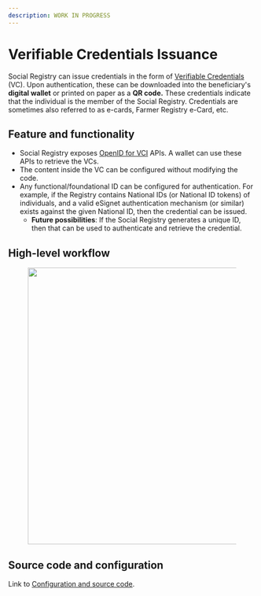 ```yaml
---
description: WORK IN PROGRESS
---
```


# Verifiable Credentials Issuance

Social Registry can issue credentials in the form of [Verifiable Credentials](https://www.w3.org/TR/vc-data-model/) (VC).  Upon authentication, these can be downloaded into the beneficiary's **digital wallet** or printed on paper as a **QR code.** These credentials indicate that the individual is the member of the Social Registry.  Credentials are sometimes also referred to as e-cards, Farmer Registry e-Card, etc.

## Feature and functionality

* Social Registry exposes [OpenID for VCI](https://openid.net/specs/openid-4-verifiable-credential-issuance-1\_0.html) APIs. A wallet can use these APIs to retrieve the VCs.
* The content inside the VC can be configured without modifying the code.
* Any functional/foundational ID can be configured for authentication. For example, if the Registry contains National IDs (or National ID tokens) of individuals, and a valid eSignet authentication mechanism (or similar) exists against the given National ID, then the credential can be issued.
  * **Future possibilities**: If the Social Registry generates a unique ID, then that can be used to authenticate and retrieve the credential.

## High-level workflow

<figure><img src="../../../.gitbook/assets/Social Registry VC Issunace.jpg" alt="" width="563"><figcaption></figcaption></figure>

## Source code and configuration

Link to [Configuration and source code](broken-reference).

